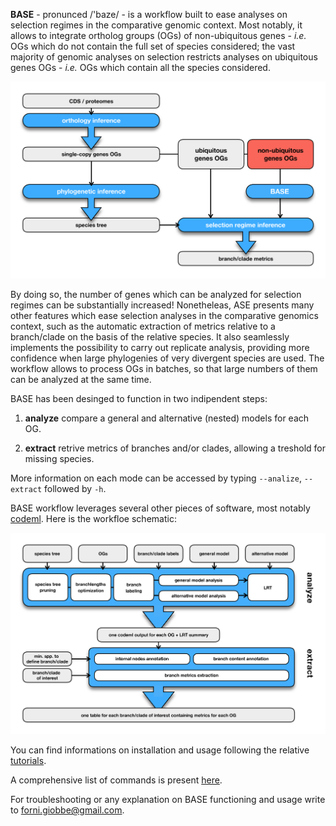 **BASE** - pronunced  /'baze/ - is a workflow built to ease analyses on selection regimes in the comparative genomic context. 
Most notably, it allows to integrate ortholog groups (OGs) of non-ubiquitous genes - *i.e.* OGs which do not 
contain the full set of species considered; the vast majority of genomic analyses on selection restricts analyses on ubiquitous genes OGs - *i.e.* OGs 
which contain all the species considered.

![Image description](https://github.com/for-giobbe/BASE/blob/master/figures/BASE_fig.001.jpg)

By doing so, the number of genes which can be analyzed for selection regimes can be substantially increased! 
Nonetheleas, ASE presents many other features
which ease selection analyses in the comparative genomics context, such as the automatic extraction of metrics relative to a branch/clade on the basis
of the relative species. It also seamlessly implements the possibility to carry out replicate analysis, providing more confidence
when large phylogenies of very divergent species are used. The workflow allows to process OGs in batches, so that large numbers of them can be analyzed
at the same time.

BASE has been desinged to function in two indipendent steps:

1.   **analyze**		compare a general and alternative (nested) models for each OG.

2.   **extract**		retrive metrics of branches and/or clades, allowing a treshold for missing species.

More information on each mode can be accessed by typing ```--analize```, ```--extract``` followed by ```-h```.

BASE workflow leverages several other pieces of software, most notably [codeml](http://abacus.gene.ucl.ac.uk/software/pamlDOC.pdf). Here is the workfloe schematic:

![Image description](https://github.com/for-giobbe/BASE/blob/master/figures/BASE_fig.002.jpg)

You can find informations on installation and usage following the relative [tutorials](https://github.com/for-giobbe/BASE/blob/master/tutorial_0.md).

A comprehensive list of commands is present [here](https://github.com/for-giobbe/BASE/blob/master/command_list.md).

For troubleshooting or any explanation on BASE functioning and usage write to forni.giobbe@gmail.com.
